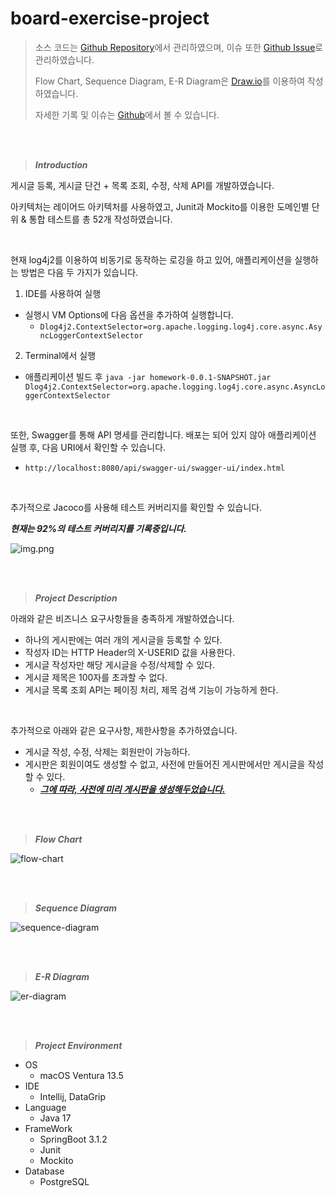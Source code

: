 # board-exercise-project

> 소스 코드는 [Github Repository](https://github.com/Jinwon-Dev/board-exercise-project)에서 관리하였으며, 이슈 또한 [Github Issue](https://github.com/Jinwon-Dev/board-exercise-project/issues)로 관리하였습니다.
> 
> Flow Chart, Sequence Diagram, E-R Diagram은 [Draw.io](http://draw.io/)를 이용하여 작성하였습니다.
> 
> 자세한 기록 및 이슈는 [Github](https://github.com/Jinwon-Dev/board-exercise-project)에서 볼 수 있습니다.

</br>
</br>

> ***Introduction***

게시글 등록, 게시글 단건 + 목록 조회, 수정, 삭제 API를 개발하였습니다.

아키텍처는 레이어드 아키텍처를 사용하였고, Junit과 Mockito를 이용한 도메인별 단위 & 통합 테스트를 총 52개 작성하였습니다.

</br>

현재 log4j2를 이용하여 비동기로 동작하는 로깅을 하고 있어, 애플리케이션을 실행하는 방법은 다음 두 가지가 있습니다.
1. IDE를 사용하여 실행
  - 실행시 VM Options에 다음 옵션을 추가하여 실행합니다.
    - `Dlog4j2.ContextSelector=org.apache.logging.log4j.core.async.AsyncLoggerContextSelector`

2. Terminal에서 실행
  - 애플리케이션 빌드 후 `java -jar homework-0.0.1-SNAPSHOT.jar Dlog4j2.ContextSelector=org.apache.logging.log4j.core.async.AsyncLoggerContextSelector`

</br>

또한, Swagger를 통해 API 명세를 관리합니다.
배포는 되어 있지 않아 애플리케이션 실행 후, 다음 URI에서 확인할 수 있습니다.
- `http://localhost:8080/api/swagger-ui/swagger-ui/index.html`

</br>

추가적으로 Jacoco를 사용해 테스트 커버리지를 확인할 수 있습니다.

***현재는 92%의 테스트 커버리지를 기록중입니다.***

![img.png](img.png)

</br>
</br>

> ***Project Description***

아래와 같은 비즈니스 요구사항들을 충족하게 개발하였습니다.
- 하나의 게시판에는 여러 개의 게시글을 등록할 수 있다.
- 작성자 ID는 HTTP Header의 X-USERID 값을 사용한다.
- 게시글 작성자만 해당 게시글을 수정/삭제할 수 있다.
- 게시글 제목은 100자를 초과할 수 없다.
- 게시글 목록 조회 API는 페이징 처리, 제목 검색 기능이 가능하게 한다.

</br>

추가적으로 아래와 같은 요구사항, 제한사항을 추가하였습니다.
- 게시글 작성, 수정, 삭제는 회원만이 가능하다.
- 게시판은 회원이여도 생성할 수 없고, 사전에 만들어진 게시판에서만 게시글을 작성할 수 있다.
  - ***<u>그에 따라, 사전에 미리 게시판을 생성해두었습니다.</u>***
 
</br>
</br>

> ***Flow Chart***

![flow-chart](https://github.com/Jinwon-Dev/board-exercise-project/assets/106216912/e2ab0cff-bca6-4c73-96f3-f996c0265a5d)

</br>
</br>

> ***Sequence Diagram***

![sequence-diagram](https://github.com/Jinwon-Dev/board-exercise-project/assets/106216912/e2f8c334-b784-40bb-90e3-eedcf7bf27cb)

</br>
</br>

> ***E-R Diagram***

![er-diagram](https://github.com/Jinwon-Dev/board-exercise-project/assets/106216912/0d852b97-939d-4506-9e02-b3cedee88255)
 
</br>
</br>

> ***Project Environment***
- OS
  - macOS Ventura 13.5
- IDE
  - Intellij, DataGrip
- Language
  - Java 17
- FrameWork
  - SpringBoot 3.1.2
  - Junit
  - Mockito
- Database
  - PostgreSQL
